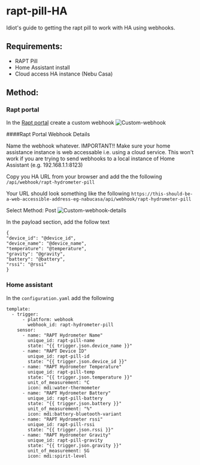 # rapt-pill-HA
Idiot's guide to getting the rapt pill to work with HA using webhooks.


## Requirements:
- RAPT Pill
- Home Assistant install
- Cloud access HA instance (Nebu Casa)


## Method:

### Rapt portal

In the [Rapt portal](https://app.rapt.io/integration/webhooks/list) create a custom webhook
![Custom-webhook](https://user-images.githubusercontent.com/52124037/218245590-95ddaa8b-5d8c-4855-b673-c2a16b0895c6.png)



####Rapt Portal Webhook Details

Name the webhook whatever.
IMPORTANT!! Make sure your home assistance instance is web accessable i.e. using a cloud service. This won't work if you are trying to send webhooks to a local instance of Home Assistant (e.g. 192.168.1.1:8123)

Copy you HA URL from your browser and add the the following ```/api/webhook/rapt-hydrometer-pill```

Your URL should look something like the following ```https://this-should-be-a-web-accessible-address-eg-nabucasa/api/webhook/rapt-hydrometer-pill```

Select Method: Post
![Custom-webhook-details](https://user-images.githubusercontent.com/52124037/218245740-678fa470-907f-4a2f-97cb-2880a24c4985.png)









In the payload section, add the follow text
```
{
"device_id": "@device_id",
"device_name": "@device_name",
"temperature": "@temperature",
"gravity": "@gravity",
"battery": "@battery",
"rssi": "@rssi"
}
```


### Home assistant
In the ```configuration.yaml``` add the following

```
template:        
  - trigger:
      - platform: webhook
        webhook_id: rapt-hydrometer-pill
    sensor:
      - name: "RAPT Hydrometer Name"
        unique_id: rapt-pill-name
        state: "{{ trigger.json.device_name }}"
      - name: "RAPT Device ID"
        unique_id: rapt-pill-id
        state: "{{ trigger.json.device_id }}"
      - name: "RAPT Hydrometer Temperature"
        unique_id: rapt-pill-temp
        state: "{{ trigger.json.temperature }}"
        unit_of_measurement: °C
        icon: mdi:water-thermometer
      - name: "RAPT Hydrometer Battery"
        unique_id: rapt-pill-battery
        state: "{{ trigger.json.battery }}"
        unit_of_measurement: "%"
        icon: mdi:battery-bluetooth-variant
      - name: "RAPT Hydrometer rssi"
        unique_id: rapt-pill-rssi
        state: "{{ trigger.json.rssi }}"
      - name: "RAPT Hydrometer Gravity"
        unique_id: rapt-pill-gravity
        state: "{{ trigger.json.gravity }}"
        unit_of_measurement: SG
        icon: mdi:spirit-level
```


